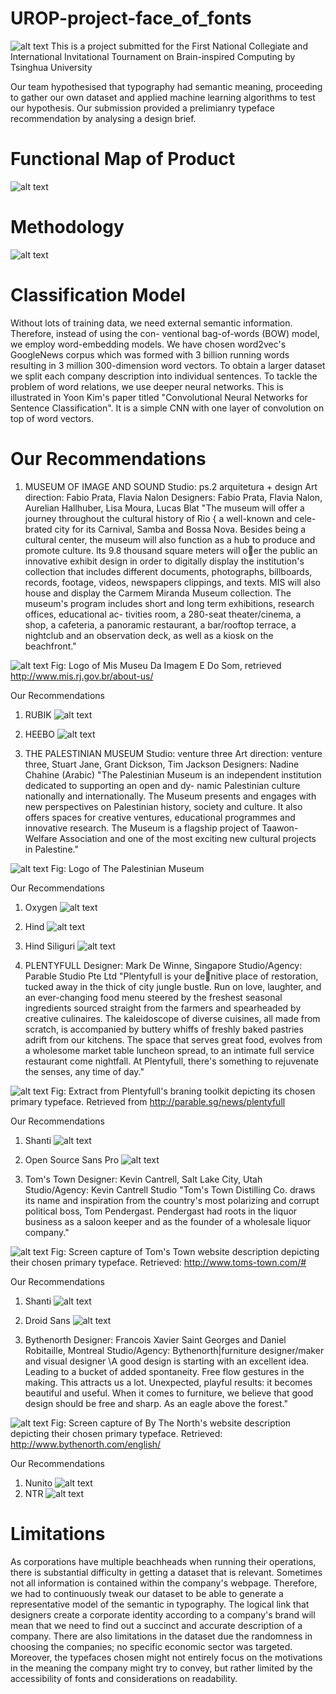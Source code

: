 # UROP-project-face_of_fonts
![alt text](https://github.com/Fishbiscuit/UROP-project-face_of_fonts/blob/master/paper_images/0.png)
This is a project submitted for the First National Collegiate and International Invitational Tournament on Brain-inspired Computing by Tsinghua University

Our team hypothesised that typography had semantic meaning, proceeding to gather our own dataset and applied machine learning algorithms to test our hypothesis. Our submission provided a prelimianry typeface recommendation by analysing a design brief.

# Functional Map of Product
![alt text](https://github.com/Fishbiscuit/UROP-project-face_of_fonts/blob/master/paper_images/10.png)

# Methodology
![alt text](https://github.com/Fishbiscuit/UROP-project-face_of_fonts/blob/master/paper_images/11.png)


# Classification Model
Without lots of training data, we need external semantic information. Therefore, instead of using the con-
ventional bag-of-words (BOW) model, we employ word-embedding models. We have chosen word2vec's
GoogleNews corpus which was formed with 3 billion running words resulting in 3 million 300-dimension
word vectors. To obtain a larger dataset we split each company description into individual sentences.
To tackle the problem of word relations, we use deeper neural networks. This is illustrated in Yoon Kim's
paper titled "Convolutional Neural Networks for Sentence Classification". It is a simple CNN with
one layer of convolution on top of word vectors.

# Our Recommendations
1. MUSEUM OF IMAGE AND SOUND
Studio: ps.2 arquitetura + design
Art direction: Fabio Prata, Flavia Nalon
Designers: Fabio Prata, Flavia Nalon, Aurelian Hallhuber, Lisa Moura, Lucas Blat
"The museum will offer a journey throughout the cultural history of Rio { a well-known and cele-
brated city for its Carnival, Samba and Bossa Nova. Besides being a cultural center, the museum
will also function as a hub to produce and promote culture. Its 9.8 thousand square meters will oer
the public an innovative exhibit design in order to digitally display the institution's collection that
includes different documents, photographs, billboards, records, footage, videos, newspapers clippings,
and texts. MIS will also house and display the Carmem Miranda Museum collection.
The museum's program includes short and long term exhibitions, research offices, educational ac-
tivities room, a 280-seat theater/cinema, a shop, a cafeteria, a panoramic restaurant, a bar/rooftop
terrace, a nightclub and an observation deck, as well as a kiosk on the beachfront."

![alt text](https://github.com/Fishbiscuit/UROP-project-face_of_fonts/blob/master/paper_images/26.png)
Fig: Logo of Mis Museu Da Imagem E Do Som, retrieved http://www.mis.rj.gov.br/about-us/

Our Recommendations
1. RUBIK
![alt text](https://github.com/Fishbiscuit/UROP-project-face_of_fonts/blob/master/paper_images/27.png)
2. HEEBO
![alt text](https://github.com/Fishbiscuit/UROP-project-face_of_fonts/blob/master/paper_images/28.png)

2. THE PALESTINIAN MUSEUM
Studio: venture three
Art direction: venture three, Stuart Jane, Grant Dickson, Tim Jackson
Designers: Nadine Chahine (Arabic)
"The Palestinian Museum is an independent institution dedicated to supporting an open and dy-
namic Palestinian culture nationally and internationally. The Museum presents and engages with
new perspectives on Palestinian history, society and culture. It also offers spaces for creative
ventures, educational programmes and innovative research. The Museum is a flagship project of
Taawon-Welfare Association and one of the most exciting new cultural projects in Palestine."

![alt text](https://github.com/Fishbiscuit/UROP-project-face_of_fonts/blob/master/paper_images/29.png)
Fig: Logo of The Palestinian Museum

Our Recommendations
1. Oxygen
![alt text](https://github.com/Fishbiscuit/UROP-project-face_of_fonts/blob/master/paper_images/30.png)
2. Hind
![alt text](https://github.com/Fishbiscuit/UROP-project-face_of_fonts/blob/master/paper_images/31.png)
3. Hind Siliguri
![alt text](https://github.com/Fishbiscuit/UROP-project-face_of_fonts/blob/master/paper_images/32.png)

3. PLENTYFULL
Designer: Mark De Winne, Singapore
Studio/Agency: Parable Studio Pte Ltd
"Plentyfull is your denitive place of restoration, tucked away in the thick of city jungle bustle.
Run on love, laughter, and an ever-changing food menu steered by the freshest seasonal ingredients
sourced straight from the farmers and spearheaded by creative culinaires. The kaleidoscope of diverse
cuisines, all made from scratch, is accompanied by buttery whiffs of freshly baked pastries adrift from
our kitchens.
The space that serves great food, evolves from a wholesome market table luncheon spread, to an
intimate full service restaurant come nightfall. At Plentyfull, there's something to rejuvenate the
senses, any time of day."

![alt text](https://github.com/Fishbiscuit/UROP-project-face_of_fonts/blob/master/paper_images/33.png)
Fig: Extract from Plentyfull's braning toolkit depicting its chosen primary typeface. Retrieved
from http://parable.sg/news/plentyfull

Our Recommendations
1. Shanti
![alt text](https://github.com/Fishbiscuit/UROP-project-face_of_fonts/blob/master/paper_images/34.png)
2. Open Source Sans Pro
![alt text](https://github.com/Fishbiscuit/UROP-project-face_of_fonts/blob/master/paper_images/35.png)

4. Tom's Town
Designer: Kevin Cantrell, Salt Lake City, Utah
Studio/Agency: Kevin Cantrell Studio
"Tom's Town Distilling Co. draws its name and inspiration from the country's most polarizing
and corrupt political boss, Tom Pendergast. Pendergast had roots in the liquor business as a saloon
keeper and as the founder of a wholesale liquor company."

![alt text](https://github.com/Fishbiscuit/UROP-project-face_of_fonts/blob/master/paper_images/36.png)
Fig: Screen capture of Tom's Town website description depicting their chosen primary typeface.
Retrieved: http://www.toms-town.com/#

Our Recommendations
1. Shanti
![alt text](https://github.com/Fishbiscuit/UROP-project-face_of_fonts/blob/master/paper_images/37.png)
2. Droid Sans
![alt text](https://github.com/Fishbiscuit/UROP-project-face_of_fonts/blob/master/paper_images/38.png)

5. Bythenorth
Designer: Francois Xavier Saint Georges and Daniel Robitaille, Montreal
Studio/Agency: Bythenorth|furniture designer/maker and visual designer
\A good design is starting with an excellent idea. Leading to a bucket of added spontaneity. Free
flow gestures in the making. This attracts us a lot. Unexpected, playful results: it becomes beautiful
and useful. When it comes to furniture, we believe that good design should be free and sharp. As
an eagle above the forest."

![alt text](https://github.com/Fishbiscuit/UROP-project-face_of_fonts/blob/master/paper_images/39.png)
Fig: Screen capture of By The North's website description depicting their chosen primary typeface.
Retrieved: http://www.bythenorth.com/english/

Our Recommendations
1. Nunito
![alt text](https://github.com/Fishbiscuit/UROP-project-face_of_fonts/blob/master/paper_images/40.png)
2. NTR
![alt text](https://github.com/Fishbiscuit/UROP-project-face_of_fonts/blob/master/paper_images/41.png)

# Limitations
As corporations have multiple beachheads when running their operations, there is substantial difficulty
in getting a dataset that is relevant. Sometimes not all information is contained within the company's
webpage. Therefore, we had to continuously tweak our dataset to be able to generate a representative
model of the semantic in typography. The logical link that designers create a corporate identity according
to a company's brand will mean that we need to find out a succinct and accurate description of a company.
There are also limitations in the dataset due the randomness in choosing the companies; no specific
economic sector was targeted. Moreover, the typefaces chosen might not entirely focus on the motivations
in the meaning the company might try to convey, but rather limited by the accessibility of fonts and
considerations on readability.
